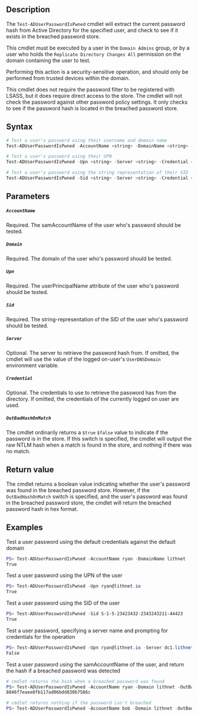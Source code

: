 ## Description
The ```Test-ADUserPasswordIsPwned``` cmdlet will extract the current password hash from Active Directory for the specified user, and check to see if it exists in the breached password store. 

This cmdlet must be executed by a user in the `Domain Admins` group, or by a user who holds the `Replicate Directory Changes All` permission on the domain containing the user to test. 

Performing this action is a security-sensitive operation, and should only be performed from trusted devices within the domain. 

This cmdlet does not require the password filter to be registered with LSASS, but it does require direct access to the store. The cmdlet will not check the password against other password policy settings. It only checks to see if the password hash is located in the breached password store.

## Syntax
```powershell
# Test a user's password using their username and domain name
Test-ADUserPasswordIsPwned -AccountName <string> -DomainName <string> -Server <string> -Credential <PSCredential> -OutBadHashOnMatch

# Test a user's password using their UPN
Test-ADUserPasswordIsPwned -Upn <string> -Server <string> -Credential <PSCredential> -OutBadHashOnMatch

# Test a user's password using the string representation of their SID
Test-ADUserPasswordIsPwned -Sid <string> -Server <string> -Credential <PSCredential> -OutBadHashOnMatch
```

## Parameters
##### `AccountName`
Required. The samAccountName of the user who's password should be tested.

##### `Domain`
Required. The domain of the user who's password should be tested.

##### `Upn`
Required. The userPrincipalName attribute of the user who's password should be tested.

##### `Sid`
Required. The string-representation of the SID of the user who's password should be tested.

##### `Server`
Optional. The server to retrieve the password hash from. If omitted, the cmdlet will use the value of the logged on-user's `UserDNSDomain` environment variable.

##### `Credential`
Optional. The credentials to use to retrieve the password has from the directory. If omitted, the credentials of the currently logged on user are used.

##### `OutBadHashOnMatch`
The cmdlet ordinarily returns a `$true` `$false` value to indicate if the password is in the store. If this switch is specified, the cmdlet will output the raw NTLM hash when a match is found in the store, and nothing if there was no match.

## Return value
The cmdlet returns a boolean value indicating whether the user's password was found in the breached password store. 
However, if the `OutBadHashOnMatch` switch is specified, and the user's password was found in the breached password store, the cmdlet will return the breached password hash in hex format.

## Examples
Test a user password using the default credentials against the default domain
```powershell
PS> Test-ADUserPasswordIsPwned -AccountName ryan -DomainName lithnet
True
```

Test a user password using the UPN of the user
```powershell
PS> Test-ADUserPasswordIsPwned -Upn ryan@lithnet.io
True
```

Test a user password using the SID of the user
```powershell
PS> Test-ADUserPasswordIsPwned -Sid S-1-5-23423432-2343243211-44423
True
```

Test a user password, specifying a server name and prompting for credentials for the operation
```powershell
PS> Test-ADUserPasswordIsPwned -Upn ryan@lithnet.io -Server dc1.lithnet.local -Credentials (Get-Credential)
False
```

Test a user password using the samAccountName of the user, and return the hash if a breached password was detected
```powershell
# cmdlet returns the hash when a breached password was found
PS> Test-ADUserPasswordIsPwned -AccountName ryan -Domain lithnet -OutBadHashOnMatch
8846f7eaee8fb117ad06bdd830b7586c

# cmdlet returns nothing if the password isn't breached
PS> Test-ADUserPasswordIsPwned -AccountName bob -Domain lithnet -OutBadHashOnMatch
```






